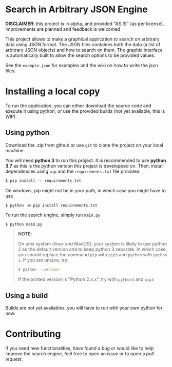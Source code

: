 Search in Arbitrary JSON Engine
===============================
**DISCLAIMER**: this project is in alpha, and provided "AS IS" (as per license). Improvements are planned and feedback is welcomed


This project allows to make a graphical application to search on arbitrary data using JSON format. The JSON files containes both the data (a list of arbitrary JSON objects) and how to search on them. The graphic interface is automatically built to allow the search options to be provided values.

See the `example.json` for examples and the wiki on how to write the json files.

# Installing a local copy
To run the application, you can either download the source code and execute it using python, or use the provided builds (not yet available, this is WIP).

## Using python
Download the .zip from github or use `git` to clone the project on your local machine.

You will need **python 3** to run this project. It is recommended to use **python 3.7** as this is the python version this project is developped on.
Then, install dependencies using `pip` and the `requirements.txt` file provided:

```bash
$ pip install -r requirements.txt
```

On windows, pip might not be in your path, in which case you might have to use
```batch
$ python -m pip install requirements.txt
```

To run the search engine, simply run `main.py`

```bash
$ python main.py
```

> **NOTE**:
>
> On unix system (linux and MacOS), your system is likely to use python 2 as the default version and to keep python 3 separate. In which case, you should replace the command `pip` with `pip3` and `python` with `python 3`. If you are unsure, try:
> ```bash
> $ python --version 
> ```
> If the printed version is "Python 2.x.x", try with `python3` and `pip3`

## Using a build
Builds are not yet availables, you will have to run with your own python for now.

# Contributing
If you need new functionalities, have found a bug or would like to help improve the search engine, feel free to open an *issue* or to open a *pull request*.